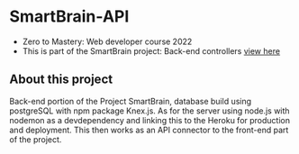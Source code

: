 # SmartBrain-API
- Zero to Mastery: Web developer course 2022
- This is part of the SmartBrain project: Back-end controllers [view here](smart-t-brain.herokuapp.com/)

## About this project
Back-end portion of the Project SmartBrain, database build using postgreSQL with npm package Knex.js. As for the server using node.js with nodemon as a devdependency and linking this to the Heroku for production and deployment. This then works as an API connector to the front-end part of the project.
